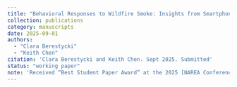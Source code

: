 ```yaml
---
title: "Behavioral Responses to Wildfire Smoke: Insights from Smartphone Location Data"
collection: publications
category: manuscripts
date: 2025-09-01
authors:
  - "Clara Berestycki"
  - "Keith Chen"
citation: 'Clara Berestycki and Keith Chen. Sept 2025. Submitted'
status: "working paper"
note: 'Received “Best Student Paper Award” at the 2025 [NAREA Conference](https://narea.org/).'
---
```

